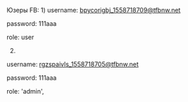 Юзеры FB:
1)
username: bpycorigbj_1558718709@tfbnw.net

password: 111aaa

role: user
  


2)
username: rgzspaivls_1558718705@tfbnw.net

password: 111aaa

role: 'admin',